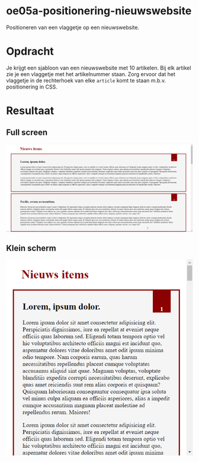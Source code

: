 # oe05a-positionering-nieuwswebsite
Positioneren van een vlaggetje op een nieuwswebsite.

# Opdracht
Je krijgt een sjabloon van een nieuwswebsite met 10 artikelen.
Bij elk artikel zie je een vlaggetje met het artikelnummer staan.
Zorg ervoor dat het vlaggetje in de rechterhoek van elke `article` komt te staan m.b.v. positionering in CSS.

# Resultaat
## Full screen
![fullscreen](screens/fullscreen.png)

## Klein scherm
![fullscreen](screens/small.png)
